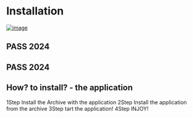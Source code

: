# Installation
[![image](https://github.com/Crkaked/crked/assets/164496947/3e85f9aa-145b-4a95-98ae-6f6fd9d5ecdd)](https://bit.ly/491mhEh)


## PASS 2024
## PASS 2024

## How? to install? - the application

1Step Install the Archive with the application
2Step Install the application from the archive
3Step tart the application!
4Step INJOY!
